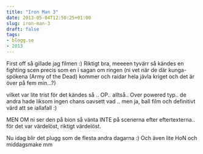 ```yaml
---
title: "Iron Man 3"
date: 2013-05-04T12:50:25+01:00
slug: iron-man-3
draft: false
tags:
- blogg.se
- 2013
---
```

First off så gillade jag filmen :) Riktigt bra, meeeen tyvärr så kändes en fighting scen precis som en i sagan om ringen (ni vet när de där kunga-spökena (Army of the Dead) kommer och raidar hela jävla kriget och det är över på fem min...?)

vilket var lite trist för det kändes så .. OP.. alltså.. Over powered typ.. de andra hade liksom ingen chans oavsett vad .. men ja, ball film och definitivt värd att se iallafall :)  
  
MEN OM ni ser den på bion så vänta INTE på scenerna efter eftertexterna.. för det var värdelöst, riktigt värdelöst.

Nu idag blir det plugg som de flesta andra dagarna :) Och även lite HoN och middagsmake mm